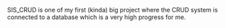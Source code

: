SIS_CRUD is one of my first (kinda) big project where the CRUD system is connected to a database which is a very high progress for me.
